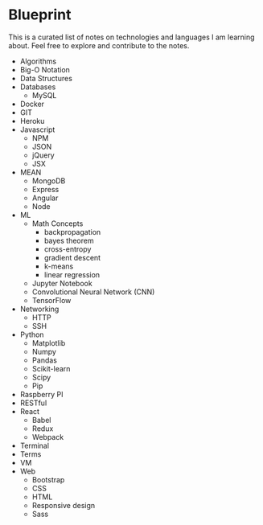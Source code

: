 # Blueprint  
  
This is a curated list of notes on technologies and languages I am learning about. Feel free to explore and contribute to the notes.  

+ Algorithms
+ Big-O Notation
+ Data Structures
+ Databases
   + MySQL
+ Docker 
+ GIT
+ Heroku 
+ Javascript  
   + NPM
   + JSON
   + jQuery
   + JSX
+ MEAN
   + MongoDB
   + Express
   + Angular 
   + Node
+ ML
   + Math Concepts 
      + backpropagation
      + bayes theorem
      + cross-entropy
      + gradient descent
      + k-means
      + linear regression
   + Jupyter Notebook
   + Convolutional Neural Network (CNN)
   + TensorFlow
+ Networking
   + HTTP
   + SSH
+ Python
   + Matplotlib
   + Numpy
   + Pandas
   + Scikit-learn
   + Scipy
   + Pip
+ Raspberry PI
+ RESTful
+ React
   + Babel
   + Redux
   + Webpack
+ Terminal 
+ Terms
+ VM
+ Web
   + Bootstrap
   + CSS 
   + HTML
   + Responsive design
   + Sass
